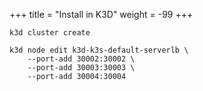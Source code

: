 +++
title = "Install in K3D"
weight = -99
+++

```shell
k3d cluster create

k3d node edit k3d-k3s-default-serverlb \
    --port-add 30002:30002 \
    --port-add 30003:30003 \
    --port-add 30004:30004
```
